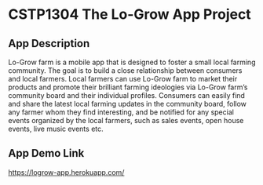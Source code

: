 # CSTP1304 The Lo-Grow App Project

## App Description

Lo-Grow farm is a mobile app that is designed to foster a small local farming community. The goal is to build a close relationship between consumers and local farmers. Local farmers can use Lo-Grow farm to market their products and promote their brilliant farming ideologies via Lo-Grow farm’s community board and their individual profiles. Consumers can easily find and share the latest local farming updates in the community board, follow any farmer whom they find interesting, and be notified for any special events organized by the local farmers, such as sales events, open house events, live music events etc.

## App Demo Link
https://logrow-app.herokuapp.com/
